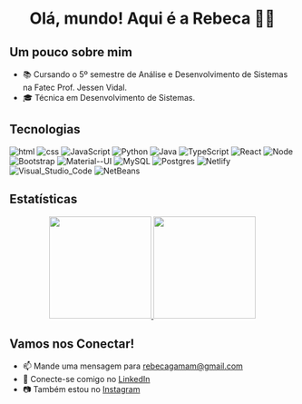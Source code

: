 <div align="center">
  <h1>Olá, mundo! Aqui é a Rebeca 👋🏽</h1>
</div>

## Um pouco sobre mim
- 📚 Cursando o 5º semestre de Análise e Desenvolvimento de Sistemas na Fatec Prof. Jessen Vidal.
- 🎓 Técnica em Desenvolvimento de Sistemas.

## Tecnologias
![html](https://img.shields.io/badge/html5%20-%23e34f26.svg?&style=for-the-badge&logo=html5&logoColor=white)
![css](https://img.shields.io/badge/CSS3-239120?&style=for-the-badge&logo=css3&logoColor=white)
![JavaScript](https://img.shields.io/badge/JavaScript-F7DF1E?style=for-the-badge&logo=javascript&logoColor=black)
![Python](https://img.shields.io/badge/Python-14354C?style=for-the-badge&logo=python&logoColor=white)
![Java](https://img.shields.io/badge/Java-ED8B00?style=for-the-badge&logo=openjdk&logoColor=white)
![TypeScript](https://img.shields.io/badge/TypeScript-007ACC?style=for-the-badge&logo=typescript&logoColor=white)
![React](https://img.shields.io/badge/React-20232A?style=for-the-badge&logo=react&logoColor=61DAFB)
![Node](https://img.shields.io/badge/Node.js-43853D?style=for-the-badge&logo=node.js&logoColor=white)
![Bootstrap](https://img.shields.io/badge/Bootstrap-563D7C?style=for-the-badge&logo=bootstrap&logoColor=white)
![Material--UI](https://img.shields.io/badge/Material--UI-0081CB?style=for-the-badge&logo=material-ui&logoColor=white)
![MySQL](https://img.shields.io/badge/MySQL-005C84?style=for-the-badge&logo=mysql&logoColor=white)
![Postgres](https://img.shields.io/badge/postgres-%23316192.svg?style=for-the-badge&logo=postgresql&logoColor=white)
![Netlify](https://img.shields.io/badge/Netlify-00C7B7?style=for-the-badge&logo=netlify&logoColor=white)
![Visual_Studio_Code](https://img.shields.io/badge/Visual_Studio_Code-0078D4?style=for-the-badge&logo=visual%20studio%20code&logoColor=white)
![NetBeans](https://img.shields.io/badge/apache%20netbeans-1B6AC6?style=for-the-badge&logo=apache%20netbeans%20IDE&logoColor=white)

## Estatísticas
<div align="center">
  <a href="https://github.com/RebecaGama">
    <img height="180em" src="https://github-readme-stats.vercel.app/api?username=RebecaGama&show_icons=true&theme=dracula" />
    <img height="180em" src="https://github-readme-stats.vercel.app/api/top-langs/?username=RebecaGama&layout=compact&theme=dracula" />
  </a>
</div>

## Vamos nos Conectar!
- 📫 Mande uma mensagem para [rebecagamam@gmail.com](mailto:rebecagamam@gmail.com)
- 📱 Conecte-se comigo no [LinkedIn](https://www.linkedin.com/in/rebeca-gama-)
- 📷 Também estou no [Instagram](https://www.instagram.com/rebeca__gama/)

